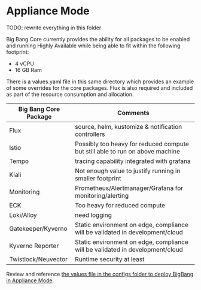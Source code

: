 # Appliance Mode

TODO: rewrite everything in this folder

Big Bang Core currently provides the ability for all packages to be enabled and running Highly Available while being able to fit within the following footprint:
* 4 vCPU
* 16 GB Ram

There is a values.yaml file in this same directory which provides an example of some overrides for the core packages. Flux is also required and included as part of the resource consumption and allocation.

| Big Bang Core Package | Comments |
|-------|---|
| Flux | source, helm, kustomize & notification controllers |
| Istio | Possibly too heavy for reduced compute but still able to run on above machine |
| Tempo | tracing capability integrated with grafana |
| Kiali | Not enough value to justify running in smaller footprint |
| Monitoring | Prometheus/Alertmanager/Grafana for monitoring/alerting |
| ECK | Too heavy for reduced compute |
| Loki/Alloy | need logging |
| Gatekeeper/Kyverno | Static environment on edge, compliance will be validated in development/cloud |
| Kyverno Reporter | Static environment on edge, compliance will be validated in development/cloud |
| Twistlock/Neuvector | Runtime security at least |

Review and reference [the values file in the configs folder to deploy BigBang in Appliance Mode](../../assets/configs/appliance-mode/values.yaml).
